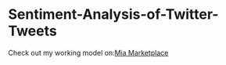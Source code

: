 # Sentiment-Analysis-of-Twitter-Tweets

Check out my working model on:[Mia Marketplace](https://miamarketplace.com/apps/n9kitoUmrZPZWjvGIKYPWZD0aEa5ojYXtZsjh0yHXn6d)
